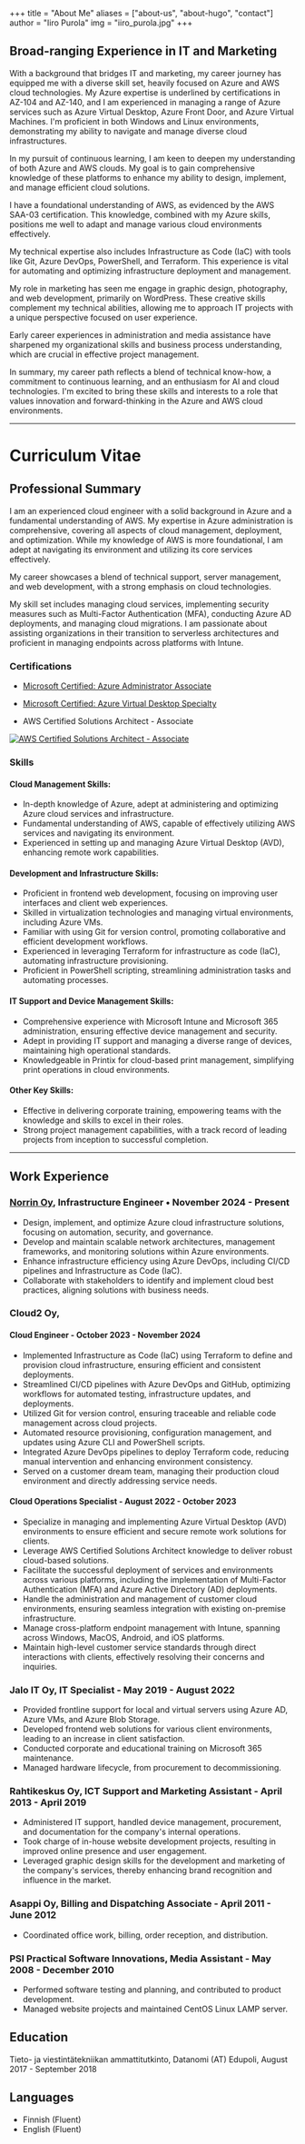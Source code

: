 +++
title = "About Me"
aliases = ["about-us", "about-hugo", "contact"]
author = "Iiro Purola"
img = "iiro_purola.jpg"
+++

<!-- ![IiroPurola](/img/iiro_purola.webp) -->
## Broad-ranging Experience in IT and Marketing

With a background that bridges IT and marketing, my career journey has equipped me with a diverse skill set, heavily focused on Azure and AWS cloud technologies. My Azure expertise is underlined by certifications in AZ-104 and AZ-140, and I am experienced in managing a range of Azure services such as Azure Virtual Desktop, Azure Front Door, and Azure Virtual Machines. I'm proficient in both Windows and Linux environments, demonstrating my ability to navigate and manage diverse cloud infrastructures.

In my pursuit of continuous learning, I am keen to deepen my understanding of both Azure and AWS clouds. My goal is to gain comprehensive knowledge of these platforms to enhance my ability to design, implement, and manage efficient cloud solutions.

I have a foundational understanding of AWS, as evidenced by the AWS SAA-03 certification. This knowledge, combined with my Azure skills, positions me well to adapt and manage various cloud environments effectively.

My technical expertise also includes Infrastructure as Code (IaC) with tools like Git, Azure DevOps, PowerShell, and Terraform. This experience is vital for automating and optimizing infrastructure deployment and management.

My role in marketing has seen me engage in graphic design, photography, and web development, primarily on WordPress. These creative skills complement my technical abilities, allowing me to approach IT projects with a unique perspective focused on user experience.

Early career experiences in administration and media assistance have sharpened my organizational skills and business process understanding, which are crucial in effective project management.

In summary, my career path reflects a blend of technical know-how, a commitment to continuous learning, and an enthusiasm for AI and cloud technologies. I'm excited to bring these skills and interests to a role that values innovation and forward-thinking in the Azure and AWS cloud environments.

---

# Curriculum Vitae

## Professional Summary

I am an experienced cloud engineer with a solid background in Azure and a fundamental understanding of AWS. My expertise in Azure administration is comprehensive, covering all aspects of cloud management, deployment, and optimization. While my knowledge of AWS is more foundational, I am adept at navigating its environment and utilizing its core services effectively.

My career showcases a blend of technical support, server management, and web development, with a strong emphasis on cloud technologies. 
 
 My skill set includes managing cloud services, implementing security measures such as Multi-Factor Authentication (MFA), conducting Azure AD deployments, and managing cloud migrations. I am passionate about assisting organizations in their transition to serverless architectures and proficient in managing endpoints across platforms with Intune.

### Certifications

- [Microsoft Certified: Azure Administrator Associate](https://learn.microsoft.com/api/credentials/share/en-us/IiroPurola/B5C6BDCAFCA8332?sharingId=E3C062942F73265F)

- [Microsoft Certified: Azure Virtual Desktop Specialty](https://learn.microsoft.com/api/credentials/share/en-us/IiroPurola/A2693DB0C616C3F8?sharingId=E3C062942F73265F)

- AWS Certified Solutions Architect - Associate

[![AWS Certified Solutions Architect - Associate](/img/aws-certified-solutions-architect-associate_200x200.webp)](https://www.credly.com/badges/4c7f7446-fed0-4d92-bbd4-5e8ad84c5205/public_url)

### Skills

#### Cloud Management Skills:

- In-depth knowledge of Azure, adept at administering and optimizing Azure cloud services and infrastructure.
- Fundamental understanding of AWS, capable of effectively utilizing AWS services and navigating its environment.
- Experienced in setting up and managing Azure Virtual Desktop (AVD), enhancing remote work capabilities.

#### Development and Infrastructure Skills:

- Proficient in frontend web development, focusing on improving user interfaces and client web experiences.
- Skilled in virtualization technologies and managing virtual environments, including Azure VMs.
- Familiar with using Git for version control, promoting collaborative and efficient development workflows.
- Experienced in leveraging Terraform for infrastructure as code (IaC), automating infrastructure provisioning.
- Proficient in PowerShell scripting, streamlining administration tasks and automating processes.

#### IT Support and Device Management Skills:

- Comprehensive experience with Microsoft Intune and Microsoft 365 administration, ensuring effective device management and security.
- Adept in providing IT support and managing a diverse range of devices, maintaining high operational standards.
- Knowledgeable in Printix for cloud-based print management, simplifying print operations in cloud environments.

#### Other Key Skills:

- Effective in delivering corporate training, empowering teams with the knowledge and skills to excel in their roles.
- Strong project management capabilities, with a track record of leading projects from inception to successful completion.

---

## Work Experience

### [Norrin Oy](https://norrin.com), Infrastructure Engineer • November 2024 - Present

- Design, implement, and optimize Azure cloud infrastructure solutions, focusing on automation, security, and governance.
- Develop and maintain scalable network architectures, management frameworks, and monitoring solutions within Azure environments.
- Enhance infrastructure efficiency using Azure DevOps, including CI/CD pipelines and Infrastructure as Code (IaC).
- Collaborate with stakeholders to identify and implement cloud best practices, aligning solutions with business needs.

### Cloud2 Oy,

#### Cloud Engineer - October 2023 - November 2024

- Implemented Infrastructure as Code (IaC) using Terraform to define and provision cloud infrastructure, ensuring efficient and consistent deployments.
- Streamlined CI/CD pipelines with Azure DevOps and GitHub, optimizing workflows for automated testing, infrastructure updates, and deployments.
- Utilized Git for version control, ensuring traceable and reliable code management across cloud projects.
- Automated resource provisioning, configuration management, and updates using Azure CLI and PowerShell scripts.
- Integrated Azure DevOps pipelines to deploy Terraform code, reducing manual intervention and enhancing environment consistency.
- Served on a customer dream team, managing their production cloud environment and directly addressing service needs.  

#### Cloud Operations Specialist - August 2022 - October 2023

- Specialize in managing and implementing Azure Virtual Desktop (AVD) environments to ensure efficient and secure remote work solutions for clients.
- Leverage AWS Certified Solutions Architect knowledge to deliver robust cloud-based solutions.
- Facilitate the successful deployment of services and environments across various platforms, including the implementation of Multi-Factor Authentication (MFA) and Azure Active Directory (AD) deployments.
- Handle the administration and management of customer cloud environments, ensuring seamless integration with existing on-premise infrastructure.
- Manage cross-platform endpoint management with Intune, spanning across Windows, MacOS, Android, and iOS platforms.
- Maintain high-level customer service standards through direct interactions with clients, effectively resolving their concerns and inquiries.

### Jalo IT Oy, IT Specialist - May 2019 - August 2022

- Provided frontline support for local and virtual servers using Azure AD, Azure VMs, and Azure Blob Storage.
- Developed frontend web solutions for various client environments, leading to an increase in client satisfaction.
- Conducted corporate and educational training on Microsoft 365 maintenance.
- Managed hardware lifecycle, from procurement to decommissioning.

### Rahtikeskus Oy, ICT Support and Marketing Assistant - April 2013 - April 2019

- Administered IT support, handled device management, procurement, and documentation for the company's internal operations.
- Took charge of in-house website development projects, resulting in improved online presence and user engagement.
- Leveraged graphic design skills for the development and marketing of the company's services, thereby enhancing brand recognition and influence in the market.

### Asappi Oy, Billing and Dispatching Associate - April 2011 - June 2012

- Coordinated office work, billing, order reception, and distribution.

### PSI Practical Software Innovations, Media Assistant - May 2008 - December 2010

- Performed software testing and planning, and contributed to product development.
- Managed website projects and maintained CentOS Linux LAMP server.

## Education  
Tieto- ja viestintätekniikan ammattitutkinto, Datanomi (AT) Edupoli, August 2017 - September 2018

## Languages

- Finnish (Fluent)
- English (Fluent)